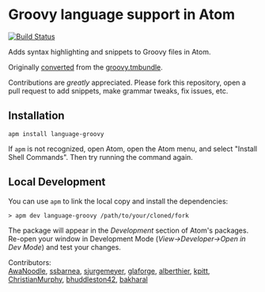 # Groovy language support in Atom

[![Build Status](https://travis-ci.org/Jakehp/language-groovy.svg?branch=master)](https://travis-ci.org/Jakehp/language-groovy)

Adds syntax highlighting and snippets to Groovy files in Atom.

Originally [converted](https://atom.io/docs/latest/hacking-atom-converting-from-textmate)
from the [groovy.tmbundle](https://github.com/textmate/groovy.tmbundle).

Contributions are *greatly* appreciated. Please fork this repository, open a pull request to add snippets, make grammar tweaks, fix issues, etc.

## Installation

```shell
apm install language-groovy
```
If `apm` is not recognized, open Atom, open the Atom menu, and select "Install Shell Commands". Then try running the command again.

## Local Development

You can use `apm` to link the local copy and install the dependencies:

```shell
> apm dev language-groovy /path/to/your/cloned/fork
```

The package will appear in the *Development* section of Atom's packages. Re-open your window in Development Mode (*View->Developer->Open in Dev Mode*) and test your changes.

Contributors:  
[AwaNoodle](https://github.com/AwaNoodle), [ssbarnea](https://github.com/ssbarnea), [sjurgemeyer](https://github.com/sjurgemeyer), [glaforge](https://github.com/glaforge), [alberthier](https://github.com/alberthier), [kpitt](https://github.com/kpitt), [ChristianMurphy](https://github.com/ChristianMurphy), [bhuddleston42](https://github.com/bhuddleston42), [bakharal](https://github.com/bakharal)
